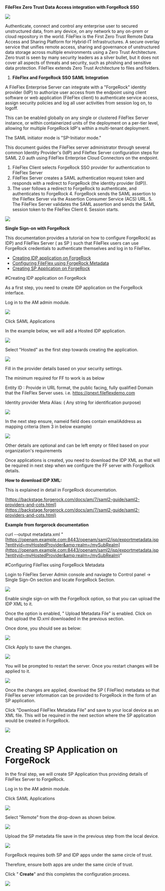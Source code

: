 **FileFlex Zero Trust Data Access integration with ForgeRock SSO**

![](images/logo.png)

Authenticate, connect and control any enterprise user to secured unstructured data, from any device, on any network to any on-prem or cloud repository in the world. FileFlex is the First Zero Trust Remote Data Access and Sharing Platform for Hybrid-IT Infrastructures. A secure overlay service that unifies remote access, sharing and governance of unstructured data storage across multiple environments using a Zero Trust Architecture. Zero trust is seen by many security leaders as a silver bullet, but it does not cover all aspects of threats and security, such as phishing and sensitive data protection. FileFlex extends Zero Trust Architecture to files and folders.

1. **FileFlex and ForgeRock SSO SAML Integration**

A FileFlex Enterprise Server can integrate with a &quot;ForgeRock&quot; identity provider (IdP) to authorize user access from the endpoint using client software or web application (FileFlex client) to authenticate service access, assign security policies and log all user activities from session log on, to logoff.

This can be enabled globally on any single or clustered FileFlex Server instance, or within containerized units of the deployment on a per-tier level, allowing for multiple ForgeRock IdP&#39;s within a multi-tenant deployment.

The SAML initiator mode is &quot;SP-Initiator mode.&quot;

This document guides the FileFlex server administrator through several common Identity Provider&#39;s (IdP) and Fileflex Server configuration steps for SAML 2.0 auth using FileFlex Enterprise Cloud Connectors on the endpoint.

1. FileFlex Client selects ForgeRock SSO provider for authentication to FileFlex Server
2. FileFlex Server creates a SAML authentication request token and responds with a redirect to ForgeRock (the  identity provider (IdP)).
3. The user follows a redirect to ForgeRock to authenticate, and authenticates to ForgeRock  4. ForgeRock sends the SAML assertion to the Fileflex Server via the Assertion Consumer Service (ACS) URL.  5. The FileFlex Server validates the SAML assertion and sends the SAML session token to the FileFlex Client  6. Session starts.

![](images/Picture2.png)

**Single Sign-on with ForgeRock**

This documentation provides a tutorial on how to configure ForgeRock( as IDP) and FileFlex Server ( as SP )  such that FileFlex users can use ForgeRock credentials to authenticate themselves and log in to FileFlex.
* [Creating IDP application on ForgeRock](#creating-idp-application-on-forgerock)
* [Configuring FileFlex using ForgeRock Metadata](#configuring-fileflex-using-forgerock-metadata)
* [Creating SP Application on ForgeRock](#creating-sp-application-on-forgerock)

#Creating IDP application on ForgeRock

As a first step, you need to create IDP application on the ForgeRock interface.

Log in to the AM admin module.

![](images/Picture8.png)

Click SAML Applications

In the example below, we will add a Hosted IDP application.

![](images/Picture9.png)

Select &quot;Hosted&quot; as the first step towards creating the application.

![](images/Picture3.png)

Fill in the provider details based on your security settings.

The minimum required for FF to work is as below

Entity ID : Provide in URL format, the public facing, fully qualified Domain that the FileFlex Server uses. i.e. https://qnext.fileflexdemo.com

Identity provider Meta Alias: ( Any string for identification purpose)

![](images/Picture4.png)

In the next step ensure, nameid field does contain emailAddress as mapping criteria (item 3 in below example)

![](images/Picture10.png)

Other details are optional and can be left empty or filled based on your organization&#39;s requirements

Once applications is created, you need to download the IDP XML as that will be required in next step when we configure the FF server with ForgeRock details.

**How to download IDP XML:**

This is explained in detail in ForgeRock documentation.

[https://backstage.forgerock.com/docs/am/7/saml2-guide/saml2-providers-and-cots.html](https://backstage.forgerock.com/docs/am/7/saml2-guide/saml2-providers-and-cots.html)

**Example from forgerock documentation**

curl --output metadata.xml &quot;[https://openam.example.com:8443/openam/saml2/jsp/exportmetadata.jsp?entityid=myHostedProvider&amp;realm=/mySubRealm](https://openam.example.com:8443/openam/saml2/jsp/exportmetadata.jsp?entityid=myHostedProvider&amp;realm=/mySubRealm)&quot;

#Configuring FileFlex using ForgeRock Metadata

Login to FileFlex Server Admin console and naviagte to Control panel → Single Sign-On section and locate ForgeRock Section.

![](images/Picture5.png)

Enable single sign-on with the ForgeRock option, so that you can upload the IDP XML to it.

Once the option is enabled, &quot; Upload Metadata File&quot; is enabled. Click on that upload the ID.xml downloaded in the previous section.

Once done, you should see as below:

![](images/Picture6.png)

Click Apply to save the changes.

![](images/Picture7.png)

You will be prompted to restart the server. Once you restart changes will be applied to it.

![](images/Picture11.png)

Once the changes are applied, download the SP ( FileFlex) metadata so that FileFlex server information can be provided to ForgeRock in the form of an SP application.

Click &quot;Download FileFlex Metadata File&quot;  and save to your local device as an XML file.  This will be required in the next section where the SP application would be created in ForgeRock.

![](images/Picture12.png)

# Creating SP Application on ForgeRock

In the final step, we will create SP Application thus providing details of FileFlex Server to ForgeRock.

Log in to the AM admin module.

Click SAML Applications

![](images/Picture13.png)

Select &quot;Remote&quot; from the drop-down as shown below.

![](images/Picture14.png)

Upload the  SP metadata file save in the previous step from the local device.

![](images/Picture15.png)

ForgeRock requires both SP and IDP apps under the same circle of trust.

Therefore, ensure both apps are under the same circle of trust.

Click &quot; **Create**&quot; and this completes the configuration process.

![](images/Picture16.png)
